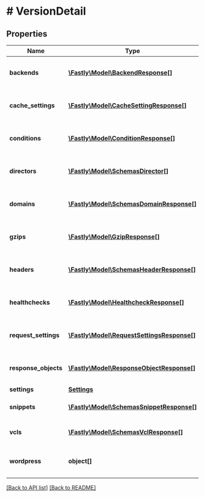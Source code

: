 # # VersionDetail

## Properties

Name | Type | Description | Notes
------------ | ------------- | ------------- | -------------
**backends** | [**\Fastly\Model\BackendResponse[]**](BackendResponse.md) | List of backends associated to this service. | [optional]
**cache_settings** | [**\Fastly\Model\CacheSettingResponse[]**](CacheSettingResponse.md) | List of cache settings associated to this service. | [optional]
**conditions** | [**\Fastly\Model\ConditionResponse[]**](ConditionResponse.md) | List of conditions associated to this service. | [optional]
**directors** | [**\Fastly\Model\SchemasDirector[]**](SchemasDirector.md) | List of directors associated to this service. | [optional]
**domains** | [**\Fastly\Model\SchemasDomainResponse[]**](SchemasDomainResponse.md) | List of domains associated to this service. | [optional]
**gzips** | [**\Fastly\Model\GzipResponse[]**](GzipResponse.md) | List of gzip rules associated to this service. | [optional]
**headers** | [**\Fastly\Model\SchemasHeaderResponse[]**](SchemasHeaderResponse.md) | List of headers associated to this service. | [optional]
**healthchecks** | [**\Fastly\Model\HealthcheckResponse[]**](HealthcheckResponse.md) | List of healthchecks associated to this service. | [optional]
**request_settings** | [**\Fastly\Model\RequestSettingsResponse[]**](RequestSettingsResponse.md) | List of request settings for this service. | [optional]
**response_objects** | [**\Fastly\Model\ResponseObjectResponse[]**](ResponseObjectResponse.md) | List of response objects for this service. | [optional]
**settings** | [**Settings**](Settings.md) |  | [optional]
**snippets** | [**\Fastly\Model\SchemasSnippetResponse[]**](SchemasSnippetResponse.md) | List of VCL snippets for this service. | [optional]
**vcls** | [**\Fastly\Model\SchemasVclResponse[]**](SchemasVclResponse.md) | List of VCL files for this service. | [optional]
**wordpress** | **object[]** | A list of Wordpress rules with this service. | [optional]

[[Back to API list]](../../README.md#endpoints) [[Back to README]](../../README.md)
